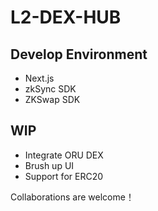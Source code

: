 # L2-DEX-HUB

## Develop Environment
- Next.js
- zkSync SDK
- ZKSwap SDK

## WIP
 - Integrate ORU DEX
 - Brush up UI
 -  Support for ERC20

Collaborations are welcome！
